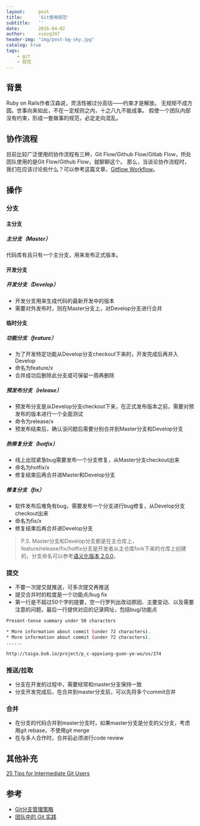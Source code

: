 ```yaml
---
layout:     post
title:      'Git使用规范'
subtitle:   ''
date:       2016-04-02
author:     xiezg247
header-img: "img/post-bg-sky.jpg"
catalog: true
tags:
    - git
    - 规范
---
```


## 背景
Ruby on Rails作者汉森说，灵活性被过分高估——约束才是解放。
无规矩不成方圆。世事向来如此，不在一定规则之内，十之八九不能成事。
假使一个团队内部没有约束，形成一套做事的规范，必定走向混乱。

## 协作流程
目前比较广泛使用的协作流程有三种，Git Flow/Github Flow/Gitlab Flow，所处团队使用的是Git Flow/Github Flow，就聊聊这个。
那么，当谈论协作流程时，我们在应该讨论些什么？可以参考这篇文章，[Gitflow Workflow](https://www.atlassian.com/git/tutorials/comparing-workflows/gitflow-workflow)。

## 操作
### 分支
#### 主分支
##### 主分支（Master）
代码库有且只有一个主分支，用来发布正式版本。

#### 开发分支
##### 开发分支（Develop）
- 开发分支用来生成代码的最新开发中的版本
- 需要对外发布时，则在Master分支上，对Develop分支进行合并

#### 临时分支
##### 功能分支（feature）
- 为了开发特定功能从Develop分支checkout下来的，开发完成后再并入Develop
- 命名为feature/x
- 合并成功后删除此分支或可保留一周再删除

##### 预发布分支（release）
- 预发布分支是从Develop分支checkout下来，在正式发布版本之前，需要对预发布的版本进行一个全面测试
- 命令为release/x
- 预发布结束后，确认没问题后需要分别合并到Master分支和Develop分支

##### 热修复分支（hotfix）
- 线上出现紧急bug需要发布一个分支修复，从Master分支checkout出来
- 命名为hotfix/x
- 修复结束后再合并进Master和Develop分支

##### 修复分支（fix）
- 软件发布后难免有bug，需要发布一个分支进行bug修复，从Develop分支checkout出来
- 命名为fix/x
- 修复结束后再合并进Develop分支

> P.S. Master分支和Develop分支都是在主仓库上，feature/release/fix/hotfix分支是开发者从主仓库fork下来的仓库上创建的，分支命名可以参考[语义化版本 2.0.0](https://semver.org/lang/zh-CN/)。

### 提交
- 不要一次提交就推送，可多次提交再推送
- 提交合并时的粒度是一个功能点/bug fix
- 第一行是不超过50个字的提要，空一行罗列出改动原因、主要变动、以及需要注意的问题，最后一行提供对应的记录网址，包括bug/功能点
```bash
Present-tense summary under 50 characters

* More information about commit (under 72 characters).
* More information about commit (under 72 characters).
......

http://taiga.bu6.io/project/p_c-appxiang-guan-ye-wu/us/274
```

### 推送/拉取
- 分支在开发的过程中，需要经常和master分支保持一致
- 分支开发完成后，在合并到master分支前，可以先将多个commit合并

### 合并
- 在分支的代码合并到master分支时，如果master分支是分支的父分支，考虑用git rebase，不使用git merge
- 在与多人合作时，合并前必须进行code review

## 其他补充
[25 Tips for Intermediate Git Users](https://www.andyjeffries.co.uk/25-tips-for-intermediate-git-users/)
## 参考
- [Git分支管理策略](http://www.ruanyifeng.com/blog/2012/07/git.html)
- [团队中的 Git 实践](https://ourai.ws/posts/working-with-git-in-team/?hmsr=toutiao.io&utm_medium=toutiao.io&utm_source=toutiao.io)

